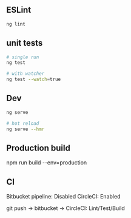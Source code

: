 ## ESLint
```bash
ng lint
```

## unit tests
```bash
# single run
ng test

# with watcher
ng test --watch=true
```

## Dev
```bash
ng serve

# hot reload
ng serve --hmr
```

## Production build
npm run build --env=production

## CI
Bitbucket pipeline: Disabled
CircleCI: Enabled

git push -> bitbucket -> CircleCI: Lint/Test/Build
